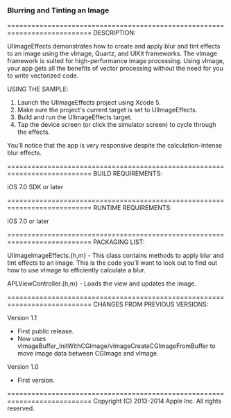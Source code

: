 ### Blurring and Tinting an Image ###
 
===========================================================================
DESCRIPTION:
 
UIImageEffects demonstrates how to create and apply blur and tint effects to an image using the vImage, Quartz, and UIKit frameworks. The vImage framework is suited for high-performance image processing. Using vImage, your app gets all the benefits of vector processing without the need for you to write vectorized code.
 
 
USING THE SAMPLE:
 
1. Launch the UIImageEffects project using Xcode 5.
2. Make sure the project's current target is set to UIImageEffects.
3. Build and run the UIImageEffects target.
4. Tap the device screen (or click the simulator screen) to cycle through the effects.
 
You’ll notice that the app is very responsive despite the calculation-intense blur effects.
 
 
===========================================================================
BUILD REQUIREMENTS:
 
iOS 7.0 SDK or later
 
 
===========================================================================
RUNTIME REQUIREMENTS:
 
iOS 7.0 or later
 
 
===========================================================================
PACKAGING LIST:
 
UIImageImageEffects.{h,m}
    - This class contains methods to apply blur and tint effects to an image.  This is the code you’ll want to look out to find out how to use vImage to efficiently calculate a blur.
 
APLViewController.{h,m}
    - Loads the view and updates the image. 
 
 
===========================================================================
CHANGES FROM PREVIOUS VERSIONS:
 
Version 1.1
- First public release.
- Now uses vImageBuffer_InitWithCGImage/vImageCreateCGImageFromBuffer to move image data between CGImage and vImage.
 
Version 1.0
- First version.
 
 
===========================================================================
Copyright (C) 2013-2014 Apple Inc. All rights reserved.

